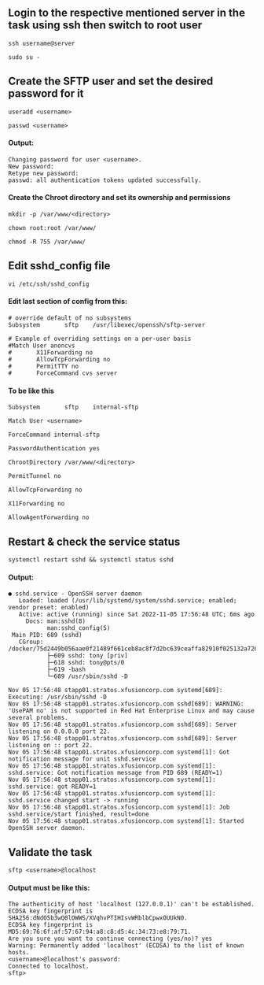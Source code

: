 ## Login to the respective mentioned server in the task using ssh then switch to root user

```
ssh username@server

sudo su -
```

## Create the SFTP user and set the desired password for it
```
useradd <username>
```
```
passwd <username>
```
#### Output:
```
Changing password for user <username>.
New password: 
Retype new password: 
passwd: all authentication tokens updated successfully.
```

#### Create the Chroot directory and set its ownership and permissions
```
mkdir -p /var/www/<directory>
```
```
chown root:root /var/www/
```
```
chmod -R 755 /var/www/
```

## Edit sshd_config file
```
vi /etc/ssh/sshd_config
```
#### Edit last section of config from this:
```
# override default of no subsystems
Subsystem       sftp    /usr/libexec/openssh/sftp-server

# Example of overriding settings on a per-user basis
#Match User anoncvs
#       X11Forwarding no
#       AllowTcpForwarding no
#       PermitTTY no
#       ForceCommand cvs server
```
#### To be like this
```
Subsystem       sftp    internal-sftp

Match User <username>

ForceCommand internal-sftp

PasswordAuthentication yes

ChrootDirectory /var/www/<directory>

PermitTunnel no

AllowTcpForwarding no

X11Forwarding no

AllowAgentForwarding no
```

## Restart & check the service status 
```
systemctl restart sshd && systemctl status sshd
```
#### Output:
```
● sshd.service - OpenSSH server daemon
   Loaded: loaded (/usr/lib/systemd/system/sshd.service; enabled; vendor preset: enabled)
   Active: active (running) since Sat 2022-11-05 17:56:48 UTC; 6ms ago
     Docs: man:sshd(8)
           man:sshd_config(5)
 Main PID: 689 (sshd)
   CGroup: /docker/75d2449b056aae0f21489f661ceb8ac8f7d2bc639ceaffa82910f025132a7261/system.slice/sshd.service
           ├─609 sshd: tony [priv]
           ├─618 sshd: tony@pts/0
           ├─619 -bash
           └─689 /usr/sbin/sshd -D

Nov 05 17:56:48 stapp01.stratos.xfusioncorp.com systemd[689]: Executing: /usr/sbin/sshd -D
Nov 05 17:56:48 stapp01.stratos.xfusioncorp.com sshd[689]: WARNING: 'UsePAM no' is not supported in Red Hat Enterprise Linux and may cause several problems.
Nov 05 17:56:48 stapp01.stratos.xfusioncorp.com sshd[689]: Server listening on 0.0.0.0 port 22.
Nov 05 17:56:48 stapp01.stratos.xfusioncorp.com sshd[689]: Server listening on :: port 22.
Nov 05 17:56:48 stapp01.stratos.xfusioncorp.com systemd[1]: Got notification message for unit sshd.service
Nov 05 17:56:48 stapp01.stratos.xfusioncorp.com systemd[1]: sshd.service: Got notification message from PID 689 (READY=1)
Nov 05 17:56:48 stapp01.stratos.xfusioncorp.com systemd[1]: sshd.service: got READY=1
Nov 05 17:56:48 stapp01.stratos.xfusioncorp.com systemd[1]: sshd.service changed start -> running
Nov 05 17:56:48 stapp01.stratos.xfusioncorp.com systemd[1]: Job sshd.service/start finished, result=done
Nov 05 17:56:48 stapp01.stratos.xfusioncorp.com systemd[1]: Started OpenSSH server daemon.
```


## Validate the task
```
sftp <username>@localhost
```

#### Output must be like this:
```
The authenticity of host 'localhost (127.0.0.1)' can't be established.
ECDSA key fingerprint is SHA256:dNdO5b3wQ0lOWWS/XVqhvPTIHIsvWRblbCpwxOUUkN0.
ECDSA key fingerprint is MD5:69:76:6f:af:57:67:94:a8:c8:d5:4c:34:73:e8:79:71.
Are you sure you want to continue connecting (yes/no)? yes
Warning: Permanently added 'localhost' (ECDSA) to the list of known hosts.
<username>@localhost's password: 
Connected to localhost.
sftp> 
```



















